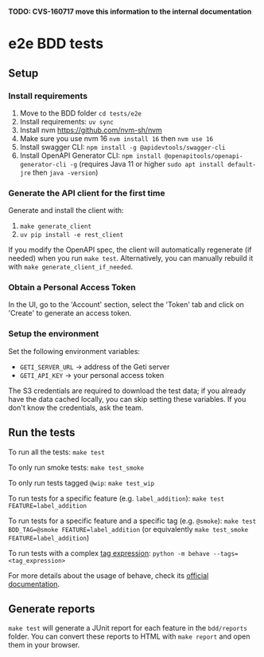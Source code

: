 **TODO: CVS-160717 move this information to the internal documentation**

# e2e BDD tests

## Setup

### Install requirements

1. Move to the BDD folder `cd tests/e2e`
2. Install requirements: `uv sync`
3. Install nvm https://github.com/nvm-sh/nvm
4. Make sure you use nvm 16 `nvm install 16` then `nvm use 16`
5. Install swagger CLI: `npm install -g @apidevtools/swagger-cli`
6. Install OpenAPI Generator CLI: `npm install @openapitools/openapi-generator-cli -g` (requires Java 11 or higher `sudo apt install default-jre` then `java -version`)

### Generate the API client for the first time

Generate and install the client with:

1. `make generate_client`
2. `uv pip install -e rest_client`

If you modify the OpenAPI spec, the client will automatically regenerate (if needed) when you run `make test`.
Alternatively, you can manually rebuild it with `make generate_client_if_needed`.

### Obtain a Personal Access Token

In the UI, go to the 'Account' section, select the 'Token' tab and click on 'Create' to generate an access token.

### Setup the environment

Set the following environment variables:

- `GETI_SERVER_URL` -> address of the Geti server
- `GETI_API_KEY` -> your personal access token

The S3 credentials are required to download the test data; if you already have the data cached locally, you can skip setting these variables.
If you don't know the credentials, ask the team.

## Run the tests

To run all the tests: `make test`

To only run smoke tests: `make test_smoke`

To only run tests tagged `@wip`: `make test_wip`

To run tests for a specific feature (e.g. `label_addition`): `make test FEATURE=label_addition`

To run tests for a specific feature and a specific tag (e.g. `@smoke`): `make test BDD_TAG=@smoke FEATURE=label_addition`
(or equivalently `make test_smoke FEATURE=label_addition`)

To run tests with a complex [tag expression](https://behave.readthedocs.io/en/latest/tag_expressions/): `python -m behave --tags=<tag_expression>`

For more details about the usage of behave, check its [official documentation](https://behave.readthedocs.io/en/latest/).

## Generate reports

`make test` will generate a JUnit report for each feature in the `bdd/reports` folder.
You can convert these reports to HTML with `make report` and open them in your browser.
